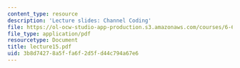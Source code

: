 ```yaml
---
content_type: resource
description: 'Lecture slides: Channel Coding'
file: https://ol-ocw-studio-app-production.s3.amazonaws.com/courses/6-661-receivers-antennas-and-signals-spring-2003/3b8d74278a5ffa6f2d5fd44c794a67e6_lecture15.pdf
file_type: application/pdf
resourcetype: Document
title: lecture15.pdf
uid: 3b8d7427-8a5f-fa6f-2d5f-d44c794a67e6
---
```

